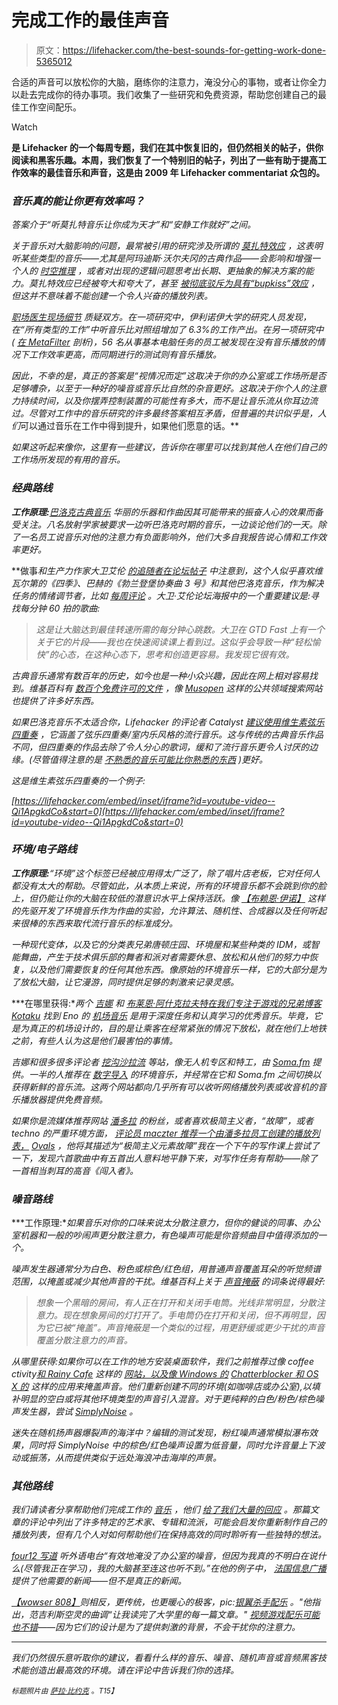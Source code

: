 # 完成工作的最佳声音

> 原文：<https://lifehacker.com/the-best-sounds-for-getting-work-done-5365012>

合适的声音可以放松你的大脑，磨练你的注意力，淹没分心的事物，或者让你全力以赴去完成你的待办事项。我们收集了一些研究和免费资源，帮助您创建自己的最佳工作空间配乐。

Watch

[](http://lifehacker.com/tag/blast-from-the-past)**是 Lifehacker 的一个每周专题，我们在其中恢复旧的，但仍然相关的帖子，供你阅读和黑客乐趣。本周，我们恢复了一个特别旧的帖子，列出了一些有助于提高工作效率的最佳音乐和声音，这是由 2009 年 Lifehacker commentariat 众包的。**

### *音乐真的能让你更有效率吗？*

*答案介于“听莫扎特音乐让你成为天才”和“安静工作就好”之间。*

*关于音乐对大脑影响的问题，最常被引用的研究涉及所谓的 [莫扎特效应](http://en.wikipedia.org/wiki/Mozart_effect) ，这表明听某些类型的音乐——尤其是阿玛迪斯·沃尔夫冈的古典作品——会影响和增强一个人的 [时空推理](http://en.wikipedia.org/wiki/Spatial-temporal_reasoning) ，或者对出现的逻辑问题思考出长期、更抽象的解决方案的能力。莫扎特效应已经被夸大和夸大了，甚至 [被彻底驳斥为具有“bupkiss”效应](http://skeptoid.com/episodes/4128) ，但这并不意味着不能创建一个令人兴奋的播放列表。*

*[职场医生现场细节](http://workplacedr.kent.edu/wpdocs/qdetail.aspx?id=1297) 质疑双方。在一项研究中，伊利诺伊大学的研究人员发现，在“所有类型的工作”中听音乐比对照组增加了 6.3%的工作产出。在另一项研究中( [在 MetaFilter](http://ask.metafilter.com/38934/) 剖析)，56 名从事基本电脑任务的员工被发现在没有音乐播放的情况下工作效率更高，而同期进行的测试则有音乐播放。*

*因此，不幸的是，真正的答案是“视情况而定”这取决于你的办公室或工作场所是否足够嘈杂，以至于一种好的噪音或音乐比自然的杂音更好。这取决于你个人的注意力持续时间，以及你摆弄控制装置的可能性有多大，而不是让音乐流从你耳边流过。尽管对工作中的音乐研究的许多最终答案相互矛盾，但普遍的共识似乎是，人们*可以通过音乐在工作中得到提升，如果他们愿意的话。**

*如果这听起来像你，这里有一些建议，告诉你在哪里可以找到其他人在他们自己的工作场所发现的有用的音乐。*

### *经典路线*

***工作原理:**[巴洛克古典音乐](http://en.wikipedia.org/wiki/Baroque_music) 华丽的乐器和作曲因其可能带来的振奋人心的效果而备受关注。八名放射学家被要求一边听巴洛克时期的音乐，一边谈论他们的一天。除了一名员工说音乐对他的注意力有负面影响外，他们大多自我报告说心情和工作效率更好。*

**做事*和生产力作家大卫艾伦 [的追随者在论坛帖子](http://www.davidco.com/forum/showthread.php?t=3423) 中注意到，这个人似乎喜欢维瓦尔第的《四季》、巴赫的《勃兰登堡协奏曲 3 号》和其他巴洛克音乐，作为解决任务的情绪调节者，比如 [每周评论](http://bit.ly/1lIKQu8) 。大卫·艾伦论坛海报中的一个重要建议是:寻找每分钟 60 拍的歌曲:*

> *这是让大脑达到最佳转速所需的每分钟心跳数。大卫在 GTD Fast 上有一个关于它的片段——我也在快速阅读课上看到过。这似乎会导致一种“轻松愉快”的心态，在这种心态下，思考和创造更容易。我发现它很有效。*

*古典音乐通常有数百年的历史，如今也是一种小众兴趣，因此在网上相对容易找到。维基百科有 [数百个免费许可的文件](http://en.wikipedia.org/wiki/Wikipedia:Sound/list) ，像 [Musopen](http://www.musopen.com/) 这样的公共领域搜索网站也提供了许多好东西。*

*如果巴洛克音乐不太适合你，Lifehacker 的评论者 Catalyst [建议使用](https://lifehacker.com/what-music-helps-you-get-things-done-5364138)[维生素弦乐四重奏](http://www.vitaminrecords.com/web/page.asp) ，它涵盖了弦乐四重奏/室内乐风格的流行音乐。这与传统的古典音乐作品不同，但四重奏的作品去除了令人分心的歌词，缓和了流行音乐更令人讨厌的边缘。(尽管值得注意的是 [不熟悉的音乐可能比你熟悉的东西](http://lifehacker.com/choose-unfamiliar-work-music-for-better-productivity-an-5987019) )更好。*

*这是维生素弦乐四重奏的一个例子:*

 *[https://lifehacker.com/embed/inset/iframe?id=youtube-video--Qi1ApgkdCo&start=0](https://lifehacker.com/embed/inset/iframe?id=youtube-video--Qi1ApgkdCo&start=0)* 

### *环境/电子路线*

***工作原理:**“环境”这个标签已经被应用得太广泛了，除了唱片店老板，它对任何人都没有太大的帮助。尽管如此，从本质上来说，所有的环境音乐都不会跳到你的脸上，但仍能让你的大脑在较低的潜意识水平上保持活跃。像 [【布赖恩·伊诺】](http://en.wikipedia.org/wiki/Brian_Eno) 这样的先驱开发了环境音乐作为作曲的实验，允许算法、随机性、合成器以及任何听起来很棒的东西来取代流行音乐的标准成分。*

*一种现代变体，以及它的分类表兄弟唐顿庄园、环境屋和某些种类的 IDM，或智能舞曲，产生于技术俱乐部的舞者和派对者需要休息、放松和从他们的努力中恢复，以及他们需要恢复的任何其他东西。像原始的环境音乐一样，它的大部分是为了放松大脑，让它漫游，同时提供足够的刺激来记录灵感。*

***在哪里获得:**两个 [吉娜](https://lifehacker.com/ask-the-readers-best-music-for-studying-198284) 和 [布莱恩·阿什克拉夫特在我们专注于游戏的兄弟博客 Kotaku](http://kotaku.com/344889/the-best-work-music-is) 找到 Eno 的 [*机场音乐*](http://www.amazon.com/Ambient-Music-Airports-Brian-Eno/dp/B0002PZVH0/?asc_campaign=InlineText&asc_refurl=https://lifehacker.com/the-best-sounds-for-getting-work-done-5365012&asc_source=&ref=nosim&tag=kinjalifehackerlink-20) 是用于深度任务和认真学习的优秀音乐。毕竟，它是为真正的机场设计的，目的是让乘客在经常紧张的情况下放松，就在他们上地铁之前，有些人认为这是他们最害怕的事情。*

*吉娜和很多很多评论者 [挖沟沙拉流](https://lifehacker.com/get-productive-to-groove-salad-331067) 等站，像无人机专区和特工，由 [Soma.fm](http://soma.fm) 提供。一半的人推荐在 [数字导入](http://www.di.fm/) 的环境音乐，并经常在它和 Soma.fm 之间切换以获得新鲜的音乐流。这两个网站都向几乎所有可以收听网络播放列表或收音机的音乐播放器提供免费音频。*

*如果你是流媒体推荐网站 [潘多拉](http://pandora.com) 的粉丝，或者喜欢极简主义者，“故障”，或者 techno 的严重环境方面， [评论员 maczter 推荐一个由潘多拉员工创建的播放列表，](http://lifehacker.com/what-music-helps-you-get-things-done-5364138#c15513334) [Ovals](http://www.pandora.com/stations/a52646bc67130e65c5a5d7655195e57865a0e38f2e7a0c70) ，他将其描述为“极简主义元素故障”我在一个下午的写作课上尝试了一下，发现六首歌曲中有五首出人意料地平静下来，对写作任务有帮助——除了一首相当刺耳的高音《闯入者》。*

### *噪音路线*

***工作原理:**如果音乐对你的口味来说太分散注意力，但你的健谈的同事、办公室机器和一般的吵闹声更分散注意力，有色噪声可能是你音频曲目中值得添加的一个。*

*噪声发生器通常分为白色、粉色或棕色/红色组，用普通声音覆盖耳朵的听觉频谱范围，以掩盖或减少其他声音的干扰。维基百科上关于 [声音掩蔽](http://en.wikipedia.org/wiki/Sound_masking) 的词条说得最好:*

> *想象一个黑暗的房间，有人正在打开和关闭手电筒。光线非常明显，分散注意力。现在想象房间的灯打开了。手电筒仍在打开和关闭，但不再明显，因为它已被“掩盖”。声音掩蔽是一个类似的过程，用更舒缓或更少干扰的声音覆盖分散注意力的声音。*

*从哪里获得:如果你可以在工作的地方安装桌面软件，我们之前推荐过像 coffee ctivity[和 Rainy Cafe](http://lifehacker.com/rainy-cafe-machine-plays-ambient-noise-to-soothe-and-bo-5993513) 这样的 [网站，以及像 Windows 的](http://lifehacker.com/coffitivity-plays-ambient-coffee-shop-noise-to-boost-yo-5988647) [Chatterblocker 和 OS X 的](https://lifehacker.com/download-of-the-day-chatterblocker-windows-209595) 这样的应用来掩盖声音。他们重新创建不同的环境(如咖啡店或办公室),以填补明显的空白或将其他环境类型的声音引入混音。对于更纯粹的白色/粉色/棕色噪声发生器，尝试 [SimplyNoise](http://simplynoise.com) 。*

*迷失在随机扬声器爆裂声的海洋中？编辑的测试发现，粉红噪声通常模拟瀑布效果，同时将 SimplyNoise 中的棕色/红色噪声设置为低音量，同时允许音量上下波动或振荡，从而提供类似于远处海浪冲击海岸的声景。*

### *其他路线*

*我们请读者分享帮助他们完成工作的 [音乐](http://lifehacker.com/what-music-helps-you-get-things-done-5364138) ，他们 [给了我们大量的回应](http://lifehacker.com/what-music-helps-you-get-things-done-5364138#viewcomments) 。那篇文章的评论中列出了许多特定的艺术家、专辑和流派，可能会启发你重新制作自己的播放列表，但有几个人对如何帮助他们在保持高效的同时聆听有一些独特的想法。*

*[four12 写道](http://lifehacker.com/get-productive-to-groove-salad-331067#c3234604) 听外语电台“有效地淹没了办公室的噪音，但因为我真的不明白在说什么(尽管我正在学习)，我的大脑甚至连这也听不到。”在他的例子中， [法国信息广播](http://www.france-info.com/) 提供了他需要的新闻——但不是真正的新闻。*

*[【wowser 808】](http://lifehacker.com/what-music-helps-you-get-things-done-5364138#c15512988)则相反，更传统，也更暖心的极客，pic:[*银翼杀手*配乐](http://www.amazon.com/Blade-Runner-Vangelis/dp/B000002IZM/?asc_campaign=InlineText&asc_refurl=https://lifehacker.com/the-best-sounds-for-getting-work-done-5365012&asc_source=&ref=nosim&tag=kinjalifehackerlink-20) 。"他指出，范吉利斯空灵的曲调“让我读完了大学里的每一篇文章。" [视频游戏配乐可能也不错](http://lifehacker.com/the-best-music-to-work-or-study-to-could-be-video-game-1542298206)——因为它们的设计是为了提供刺激的背景，不会干扰你的注意力。*

* * *

*我们仍然很乐意听取你的建议，看看什么样的音乐、噪音、随机声音或音频黑客技术能创造出最高效的环境。请在评论中告诉我们你的选择。*

*<small>*标题照片由*</small> [<small>*萨拉·比约克*</small>](http://www.flickr.com/photos/aegishjalmur/1698329983/) <small>*。*T15】</small>*